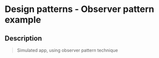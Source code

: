 # Design patterns - Observer pattern example

## Description

> Simulated app, using observer pattern technique
